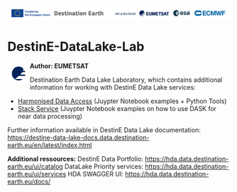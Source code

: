<img src="./img/DestinE-banner.jpg"
     alt="Destination Earth banner"
/>

# DestinE-DataLake-Lab
**Author: EUMETSAT** 
 <img style="float: left; width: 10%" src="./img/EUMETSAT-icon.png"/> 

Destination Earth Data Lake Laboratory, which contains additional information for working with DestinE Data Lake services:
- [Harmonised Data Access](https://github.com/destination-earth/DestinE-DataLake-Lab/tree/main/HDA) (Juypter Notebook examples + Python Tools)
- [Stack Service](https://github.com/destination-earth/DestinE-DataLake-Lab/tree/main/STACK) (Juypter Notebook examples on how to use DASK for near data processing)

Further information available in DestinE Data Lake documentation: https://destine-data-lake-docs.data.destination-earth.eu/en/latest/index.html


**Additional ressources:**
DestinE Data Portfolio: https://hda.data.destination-earth.eu/ui/catalog
DataLake Priority services: https://hda.data.destination-earth.eu/ui/services 
HDA SWAGGER UI: https://hda.data.destination-earth.eu/docs/